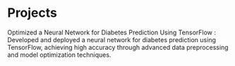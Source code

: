 # Projects
Optimized a Neural Network for Diabetes Prediction Using TensorFlow :  Developed and deployed a neural network for diabetes prediction using TensorFlow, achieving high accuracy through advanced data preprocessing and model optimization techniques.

